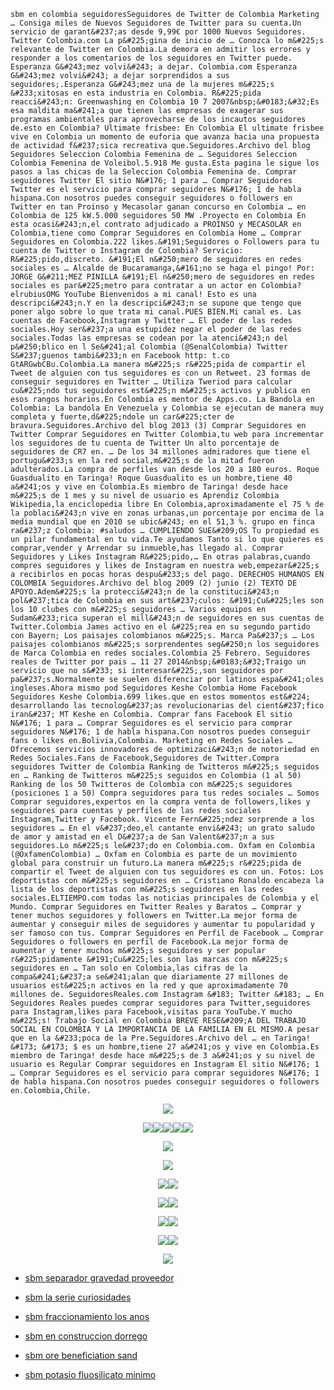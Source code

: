 
```
sbm en colombia seguidoresSeguidores de Twitter de Colombia Marketing … Consiga miles de Nuevos Seguidores de Twitter para su cuenta.Un servicio de garant&#237;as desde 9,99€ por 1000 Nuevos Seguidores. Twitter Colombia.com La p&#225;gina de inicio de … Conozca lo m&#225;s relevante de Twitter en Colombia.La demora en admitir los errores y responder a los comentarios de los seguidores en Twitter puede. Esperanza G&#243;mez volvi&#243; a dejar. Colombia.com Esperanza G&#243;mez volvi&#243; a dejar sorprendidos a sus seguidores;.Esperanza G&#243;mez una de la mujeres m&#225;s &#233;xitosas en esta industria en Colombia. R&#225;pida reacci&#243;n: Greenwashing en Colombia 10 7 2007&nbsp;&#0183;&#32;Es esa maldita ma&#241;a que tienen las empresas de exagerar sus programas ambientales para aprovecharse de los incautos seguidores de.esto en Colombia? Ultimate frisbee: En Colombia El ultimate frisbee vive en Colombia un momento de euforia que avanza hacia una propuesta de actividad f&#237;sica recreativa que.Seguidores.Archivo del blog Seguidores Seleccion Colombia Femenina de … Seguidores Seleccion Colombia Femenina de Voleibol.5.918 Me gusta.Esta pagina le sigue los pasos a las chicas de la Seleccion Colombia Femenina de. Comprar seguidores Twitter El sitio N&#176; 1 para … Comprar Seguidores Twitter es el servicio para comprar seguidores N&#176; 1 de habla hispana.Con nosotros puedes conseguir seguidores o followers en Twitter en tan Proinso y Mecasolar ganan concurso en Colombia … en Colombia de 125 kW.5.000 seguidores 50 MW .Proyecto en Colombia En esta ocasi&#243;n,el contrato adjudicado a PROINSO y MECASOLAR en Colombia,tiene como Comprar Seguidores en Colombia Home … Comprar Seguidores en Colombia.222 likes.&#191;Seguidores o Followers para tu cuenta de Twitter o Instagram de Colombia? Servicio: R&#225;pido,discreto. &#191;El n&#250;mero de seguidores en redes sociales es … Alcalde de Bucaramanga,&#161;no se haga el pingo! Por: JORGE G&#211;MEZ PINILLA &#191;El n&#250;mero de seguidores en redes sociales es par&#225;metro para contratar a un actor en Colombia? elrubiusOMG YouTube Bienvenidos a mi canal! Esto es una descripci&#243;n.Y en la descripci&#243;n se supone que tengo que poner algo sobre lo que trata mi canal.PUES BIEN.Mi canal es. Las cuentas de Facebook,Instagram y Twitter … El poder de las redes sociales.Hoy ser&#237;a una estupidez negar el poder de las redes sociales.Todas las empresas se codean por la atenci&#243;n del p&#250;blico en l Se&#241;al Colombia (@SenalColombia) Twitter S&#237;guenos tambi&#233;n en Facebook http: t.co GtARGwbCBu.Colombia.La manera m&#225;s r&#225;pida de compartir el Tweet de alguien con tus seguidores es con un Retweet. 23 formas de conseguir seguidores en Twitter … Utiliza Tweriod para calcular cu&#225;ndo tus seguidores est&#225;n m&#225;s activos y publica en esos rangos horarios.En Colombia es mentor de Apps.co. La Bandola en Colombia: La bandola En Venezuela y Colombia se ejecutan de manera muy completa y fuerte,d&#225;ndole un car&#225;cter de bravura.Seguidores.Archivo del blog 2013 (3) Comprar Seguidores en Twitter Comprar Seguidores en Twitter Colombia,tu web para incrementar los seguidores de tu cuenta de Twitter Un alto porcentaje de seguidores de CR7 en. … De los 34 millones admiradores que tiene el portugu&#233;s en la red social,m&#225;s de la mitad fueron adulterados.La compra de perfiles van desde los 20 a 180 euros. Roque Guasdualito en Taringa! Roque Guasdualito es un hombre,tiene 40 a&#241;os y vive en Colombia.Es miembro de Taringa! desde hace m&#225;s de 1 mes y su nivel de usuario es Aprendiz Colombia Wikipedia,la enciclopedia libre En Colombia,aproximadamente el 75 % de la poblaci&#243;n vive en zonas urbanas,un porcentaje por encima de la media mundial que en 2010 se ubic&#243; en el 51,3 %. grupo en finca ra&#237;z Colombia: #saludos … CUMPLIENDO SUE&#209;OS Tu propiedad es un pilar fundamental en tu vida.Te ayudamos Tanto si lo que quieres es comprar,vender y Arrendar su inmueble,has llegado al. Comprar Seguidores y Likes Instagram R&#225;pido,… En otras palabras,cuando compres seguidores y likes de Instagram en nuestra web,empezar&#225;s a recibirlos en pocas horas despu&#233;s del pago. DERECHOS HUMANOS EN COLOMBIA Seguidores.Archivo del blog 2009 (2) junio (2) TEXTO DE APOYO.Adem&#225;s la protecci&#243;n de la constituci&#243;n pol&#237;tica de Colombia en sus art&#237;culos: &#191;Cu&#225;les son los 10 clubes con m&#225;s seguidores … Varios equipos en Sudam&#233;rica superan el mill&#243;n de seguidores en sus cuentas de Twitter.Colombia James activo en el &#225;rea en su segundo partido con Bayern; Los paisajes colombianos m&#225;s. Marca Pa&#237;s … Los paisajes colombianos m&#225;s sorprendentes seg&#250;n los seguidores de Marca Colombia en redes sociales.Colombia 25 Febrero. Seguidores reales de Twitter por pais … 11 27 2014&nbsp;&#0183;&#32;Traigo un servicio que no s&#233; si interesar&#225;,son seguidores por pa&#237;s.Normalmente se suelen diferenciar por latinos espa&#241;oles ingleses.Ahora mismo pod Seguidores Keshe Colombia Home Facebook Seguidores Keshe Colombia.699 likes.que en estos momentos est&#224; desarrollando las tecnolog&#237;as revolucionarias del cient&#237;fico iran&#237; MT Keshe en Colombia. Comprar fans Facebook El sitio N&#176; 1 para … Comprar Seguidores es el servicio para comprar seguidores N&#176; 1 de habla hispana.Con nosotros puedes conseguir fans o likes en.Bolivia,Colombia. Marketing en Redes Sociales … Ofrecemos servicios innovadores de optimizaci&#243;n de notoriedad en Redes Sociales.Fans de Facebook,Seguidores de Twitter.Compra seguidores Twitter de Colombia Ranking de Twitteros m&#225;s seguidos en … Ranking de Twitteros m&#225;s seguidos en Colombia (1 al 50) Ranking de los 50 Twitteros de Colombia con m&#225;s seguidores (posiciones 1 a 50) Compra seguidores para tus redes sociales … Somos Comprar seguidores,expertos en la compra venta de followers,likes y seguidores para cuentas y perfiles de las redes sociales Instagram,Twitter y Facebook. Vicente Fern&#225;ndez sorprende a los seguidores … En el v&#237;deo,el cantante envi&#243; un grato saludo de amor y amistad en el D&#237;a de San Valent&#237;n a sus seguidores.Lo m&#225;s le&#237;do en Colombia.com. Oxfam en Colombia (@OxfamenColombia) … Oxfam en Colombia es parte de un movimiento global para construir un futuro.La manera m&#225;s r&#225;pida de compartir el Tweet de alguien con tus seguidores es con un. Fotos: Los deportistas con m&#225;s seguidores en … Cristiano Ronaldo encabeza la lista de los deportistas con m&#225;s seguidores en las redes sociales.ELTIEMPO.com todas las noticias principales de Colombia y el Mundo. Comprar Seguidores en Twitter Reales y Baratos … Comprar y tener muchos seguidores y followers en Twitter.La mejor forma de aumentar y conseguir miles de seguidores y aumentar tu popularidad y ser famoso con tus. Comprar Seguidores en Perfil de Facebook … Comprar Seguidores o followers en perfil de Facebook.La mejor forma de aumentar y tener muchos m&#225;s seguidores y ser popular r&#225;pidamente &#191;Cu&#225;les son las marcas con m&#225;s seguidores en … Tan solo en Colombia,las cifras de la compa&#241;&#237;a se&#241;alan que diariamente 27 millones de usuarios est&#225;n activos en la red y que aproximadamente 70 millones de. SeguidoresReales.com Instagram &#183; Twitter &#183; … En Seguidores Reales puedes comprar seguidores para Twitter,seguidores para Instagram,likes para Facebook,visitas para YouTube.Y mucho m&#225;s! Trabajo Social en Colombia BREVE RESE&#209;A DEL TRABAJO SOCIAL EN COLOMBIA Y LA IMPORTANCIA DE LA FAMILIA EN EL MISMO.A pesar que en la &#233;poca de la Pre.Seguidores.Archivo del … en Taringa! &#173; &#173; $ es un hombre,tiene 27 a&#241;os y vive en Colombia.Es miembro de Taringa! desde hace m&#225;s de 3 a&#241;os y su nivel de usuario es Regular Comprar seguidores en Instagram El sitio N&#176; 1 … Comprar Seguidores es el servicio para comprar seguidores N&#176; 1 de habla hispana.Con nosotros puedes conseguir seguidores o followers en.Colombia,Chile. 
```

<div align="center">

<a href="https://es-crusher.shibang-china.com/github&k=sbm+en+colombia+seguidores"><img src="https://static.shibang-china.com/es/crusher/logo.jpg"></a>

<a href="https://es-crusher.shibang-china.com/github&k=sbm+en+colombia+seguidores"><img src="https://static.shibang-china.com/es/crusher/index.jpg"></a><a href="https://es-crusher.shibang-china.com/material.htmlgithub&k=sbm+en+colombia+seguidores"><img src="https://static.shibang-china.com/es/crusher/material.jpg"></a><a href="https://es-crusher.shibang-china.com/application.htmlgithub&k=sbm+en+colombia+seguidores"><img src="https://static.shibang-china.com/es/crusher/application.jpg"></a><a href="https://es-crusher.shibang-china.com/aboutus.htmlgithub&k=sbm+en+colombia+seguidores"><img src="https://static.shibang-china.com/es/crusher/aboutus.jpg"></a><a href="https://es-crusher.shibang-china.com/contact.htmlgithub&k=sbm+en+colombia+seguidores"><img src="https://static.shibang-china.com/es/crusher/contact.jpg"></a>

<a href="https://es-crusher.shibang-china.com/github&k=sbm+en+colombia+seguidores"><img src="https://static.shibang-china.com/es/crusher/banner.jpg"></a>

<a href="https://swt.shibang-china.com/github&k=sbm+en+colombia+seguidores"><img src="https://static.shibang-china.com/es/crusher/text.jpg"></a>

<a href="https://swt.shibang-china.com/github&k=sbm+en+colombia+seguidores"><img src="https://static.shibang-china.com/es/crusher/chat.jpg"></a><a href="https://es-crusher.shibang-china.com/contact.htmlgithub&k=sbm+en+colombia+seguidores"><img src="https://static.shibang-china.com/es/crusher/message.jpg"></a>

<a href="https://es-crusher.shibang-china.com/products/pe.htmlgithub&k=sbm+en+colombia+seguidores"><img src="https://static.shibang-china.com/es/crusher/pe.jpg"></a><a href="https://es-crusher.shibang-china.com/products/pf.htmlgithub&k=sbm+en+colombia+seguidores"><img src="https://static.shibang-china.com/es/crusher/pf.jpg"></a>

<a href="https://es-crusher.shibang-china.com/products/hpt.htmlgithub&k=sbm+en+colombia+seguidores"><img src="https://static.shibang-china.com/es/crusher/hpt.jpg"></a><a href="https://es-crusher.shibang-china.com/products/vsi.htmlgithub&k=sbm+en+colombia+seguidores"><img src="https://static.shibang-china.com/es/crusher/vsi.jpg"></a>

<a href="https://es-crusher.shibang-china.com/products/klv.htmlgithub&k=sbm+en+colombia+seguidores"><img src="https://static.shibang-china.com/es/crusher/klv.jpg"></a><a href="https://es-crusher.shibang-china.com/products/portable.htmlgithub&k=sbm+en+colombia+seguidores"><img src="https://static.shibang-china.com/es/crusher/portable.jpg"></a>

<a href="https://swt.shibang-china.com/github&k=sbm+en+colombia+seguidores"><img src="https://static.shibang-china.com/es/crusher/case.jpg"></a>

</div>


* [sbm separador gravedad proveedor](sbm%20separador%20gravedad%20proveedor.md)

* [sbm la serie curiosidades](sbm%20la%20serie%20curiosidades.md)

* [sbm fraccionamiento los anos](sbm%20fraccionamiento%20los%20anos.md)

* [sbm en construccion dorrego](sbm%20en%20construccion%20dorrego.md)

* [sbm ore beneficiation sand](sbm%20ore%20beneficiation%20sand.md)

* [sbm potasio fluosilicato minimo](sbm%20potasio%20fluosilicato%20minimo.md)